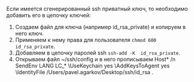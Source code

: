 Если имеется сгенерированный ssh приватный ключ, то необходимо добавить его в цепочку ключей:

1. Создаем файл для ключа (например id_rsa_private) и копируем в него ключ.
2. Применяем к нему права для пользователя  `chmod 600 id_rsa_private`.
3. Добавляем в цепочку паролей ssh `ssh-add -K  id_rsa_private`.
4. Открываем файл ~/ssh/config и в него прописываем Host*
        /n SendEnv LANG LC_*
        \UseKeychain yes
        \AddKeysToAgent yes
        \IdentityFile /Users/pavel.agarkov/Desktop/ssh/id_rsa .
